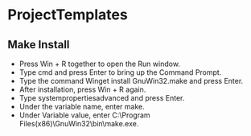 # ProjectTemplates

<h2>Make Install</h2>
<ul>
<li>Press Win + R together to open the Run window.</li>
<li>Type cmd and press Enter to bring up the Command Prompt.</li>
<li>Type the command Winget install GnuWin32.make and press Enter.</li>
<li>After installation, press Win + R again.</li>
<li>Type systempropertiesadvanced and press Enter.</li>
<li>Under the variable name, enter make.</li>
<li>Under Variable value, enter C:\Program Files(x86)\GnuWin32\bin\make.exe.</li>
</ul>
<style color = "#303030">I recommend you making a developer folder in doucments and moving GnuWin32 there (Make sure to update system variable to new path).</style>
